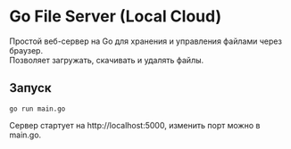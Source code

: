 # Go File Server (Local Cloud)

Простой веб-сервер на Go для хранения и управления файлами через браузер.  
Позволяет загружать, скачивать и удалять файлы.

## Запуск

`go run main.go `

Сервер стартует на http://localhost:5000, изменить порт можно в main.go.
